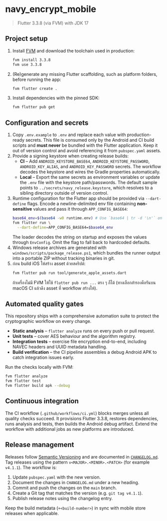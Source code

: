 # navy_encrypt_mobile

> Flutter 3.3.8 (via FVM) with JDK 17

## Project setup

1. Install [FVM](https://fvm.app/) and download the toolchain used in production:
   ```bash
   fvm install 3.3.8
   fvm use 3.3.8
   ```
2. (Re)generate any missing Flutter scaffolding, such as platform folders, before
   running the app:
   ```bash
   fvm flutter create .
   ```
3. Install dependencies with the pinned SDK:
   ```bash
   fvm flutter pub get
   ```

## Configuration and secrets

1. Copy `.env.example` to `.env` and replace each value with production-ready
   secrets. This file is consumed only by the Android and CI build scripts and
   **must never** be bundled with the Flutter application. Keep it out of
   version control and avoid referencing it from `pubspec.yaml` assets.
2. Provide a signing keystore when creating release builds:
   - **CI** – Add `ANDROID_KEYSTORE_BASE64`, `ANDROID_KEYSTORE_PASSWORD`,
     `ANDROID_KEY_ALIAS`, and `ANDROID_KEY_PASSWORD` secrets. The workflow
     decodes the keystore and wires the Gradle properties automatically.
   - **Local** – Export the same secrets as environment variables or update the
     `.env` file with the keystore path/passwords. The default sample points to
     `../secrets/navy_release.keystore`, which resolves to a sibling directory
     outside of version control.
3. Runtime configuration for the Flutter app should be provided via
   `--dart-define` flags. Encode a newline-delimited env file containing
   **non-sensitive** values and pass it through `APP_CONFIG_BASE64`:
   ```bash
   base64_env=$(base64 -w0 runtime.env) # Use `base64 | tr -d '\n'` on macOS
   fvm flutter run \
     --dart-define=APP_CONFIG_BASE64=$base64_env
   ```
   The loader decodes the string on startup and exposes the values through
   `EnvConfig`. Omit the flag to fall back to hardcoded defaults.
3. Windows release archives are generated with
   `windows/scripts/package_release.ps1`, which bundles the runner output into a
   portable ZIP without tracking binaries in git.
4. ก่อน build iOS ให้สร้าง asset ด้วยสคริปต์:
   ```bash
   fvm flutter pub run tool/generate_apple_assets.dart
   ```
   ถ้าเครื่องไม่มี FVM ให้ใช้ `flutter pub run ...` ตรง ๆ ก็ได้
   (ทางเลือกสำรองคือรันบน macOS CI แล้วดึง asset ที่ workflow สร้างให้).

## Automated quality gates

This repository ships with a comprehensive automation suite to protect the
cryptographic workflow on every change.

- **Static analysis** – `flutter analyze` runs on every push or pull request.
- **Unit tests** – cover AES behaviour and the algorithm registry.
- **Integration tests** – exercise file encryption end-to-end, including NAVEC
  headers and UUID metadata handling.
- **Build verification** – the CI pipeline assembles a debug Android APK to
  catch integration issues early.

Run the checks locally with FVM:

```bash
fvm flutter analyze
fvm flutter test
fvm flutter build apk --debug
```

## Continuous integration

The CI workflow (`.github/workflows/ci.yml`) blocks merges unless all quality
checks succeed. It provisions Flutter 3.3.8, restores dependencies, runs
analysis and tests, then builds the Android debug artifact. Extend the workflow
with additional jobs as new platforms are introduced.

## Release management

Releases follow [Semantic Versioning](https://semver.org/) and are documented in
[`CHANGELOG.md`](CHANGELOG.md). Tag releases using the pattern
`v<MAJOR>.<MINOR>.<PATCH>` (for example `v4.1.1`). The workflow is:

1. Update `pubspec.yaml` with the new version.
2. Document the changes in `CHANGELOG.md` under a new heading.
3. Commit and push the changes on the `main` branch.
4. Create a Git tag that matches the version (e.g. `git tag v4.1.1`).
5. Publish release notes using the changelog entry.

Keep the build metadata (`+<build-number>`) in sync with mobile store releases
when applicable.
